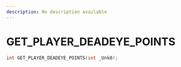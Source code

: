 ```yaml
---
description: No description available 
---
```


# GET_PLAYER_DEADEYE_POINTS

```cpp
int GET_PLAYER_DEADEYE_POINTS(int _Unk0);
```